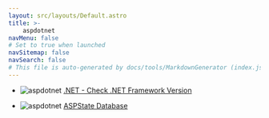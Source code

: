 ```yaml
---
layout: src/layouts/Default.astro
title: >-
    aspdotnet
navMenu: false
# Set to true when launched
navSitemap: false
navSearch: false
# This file is auto-generated by docs/tools/MarkdownGenerator (index.js)
---
```


<ul>

<li>

![aspdotnet](https://i.octopus.com/library/step-templates/aspdotnet.png) [.NET - Check .NET Framework Version](/integrations/aspdotnet/.net-check-.net-framework-version)

</li>
        
<li>

![aspdotnet](https://i.octopus.com/library/step-templates/aspdotnet.png) [ASPState Database](/integrations/aspdotnet/aspstate-database)

</li>
        
</ul>
